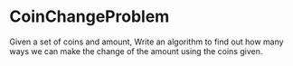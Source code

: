 # CoinChangeProblem
Given a set of coins and amount, Write an algorithm to find out how many ways we can make the change of the amount using the coins given.
